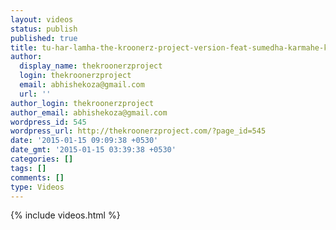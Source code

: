 ```yaml
---
layout: videos
status: publish
published: true
title: tu-har-lamha-the-kroonerz-project-version-feat-sumedha-karmahe-khamoshiyan
author:
  display_name: thekroonerzproject
  login: thekroonerzproject
  email: abhishekoza@gmail.com
  url: ''
author_login: thekroonerzproject
author_email: abhishekoza@gmail.com
wordpress_id: 545
wordpress_url: http://thekroonerzproject.com/?page_id=545
date: '2015-01-15 09:09:38 +0530'
date_gmt: '2015-01-15 03:39:38 +0530'
categories: []
tags: []
comments: []
type: Videos
---
```


{% include videos.html %}